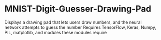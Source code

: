 # MNIST-Digit-Guesser-Drawing-Pad
Displays a drawing pad that lets users draw numbers, and the neural network attempts to guess the number
Requires TensorFlow, Keras, Numpy, PIL, matplotlib, and modules these modules require
